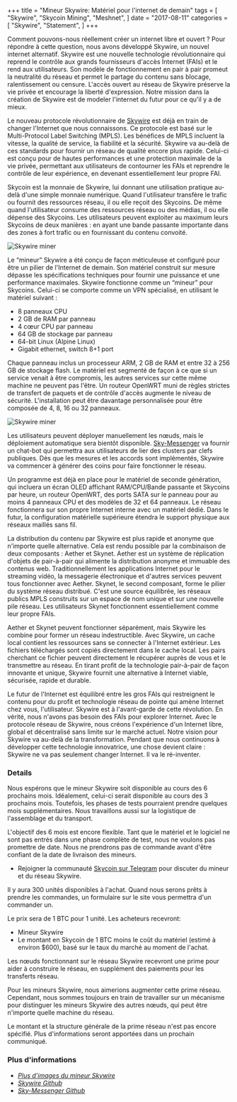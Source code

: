 +++
title = "Mineur Skywire: Matériel pour l'internet de demain"
tags = [
    "Skywire",
    "Skycoin Mining",
    "Meshnet",
]
date = "2017-08-11"
categories = [
    "Skywire",
    "Statement",
]
+++

Comment pouvons-nous réellement créer un internet libre et ouvert ? Pour répondre 
à cette question, nous avons développé Skywire, un nouvel internet alternatif. 
Skywire est une nouvelle technologie révolutionnaire qui reprend le contrôle aux 
grands fournisseurs d'accès Internet (FAIs) et le rend aux utilisateurs. Son modèle 
de fonctionnement en pair à pair promeut la neutralité du réseau et permet le partage 
du contenu sans blocage, ralentissement ou censure. L'accès ouvert au réseau de Skywire 
préserve la vie privée et encourage la liberté d'expression. Notre mission dans la création 
de Skywire est de modeler l'internet du futur pour ce qu'il y a de mieux.

Le nouveau protocole révolutionnaire de [Skywire](https://github.com/skycoin/skywire) 
est déjà en train de changer l'Internet que nous connaissons. Ce protocole est basé 
sur le Multi-Protocol Label Switching (MPLS). 
Les bénéfices de MPLS incluent la vitesse, la qualité de service, la fiabilité et 
la sécurité. 
Skywire va au-delà de ces standards pour fournir un réseau de qualité encore 
plus rapide. 
Celui-ci est conçu pour de hautes performances et une protection maximale de la vie 
privée, permettant aux utilisateurs de contourner les FAIs et reprendre le contrôle de 
leur expérience, en devenant essentiellement leur propre FAI.

Skycoin est la monnaie de Skywire, lui donnant une utilisation pratique au-delà 
d'une simple monnaie numérique. Quand l'utilisateur transfère le trafic ou fournit 
des ressources réseau, il ou elle reçoit des Skycoins. De même quand l'utilisateur 
consume des ressources réseau ou des médias, il ou elle dépense des Skycoins. Les 
utilisateurs peuvent exploiter au maximum leurs Skycoins de deux manières : en ayant 
une bande passante importante dans des zones à fort trafic ou en fournissant 
du contenu convoité.

![Skywire miner](https://i.imgur.com/ASFEeYi.jpg)

Le “mineur” Skywire a été conçu de façon méticuleuse et configuré pour être un 
pilier de l'Internet de demain. Son matériel construit sur mesure dépasse les 
spécifications techniques pour fournir une puissance et une performance maximales. 
Skywire fonctionne comme un  “mineur” pour Skycoins. Celui-ci se comporte comme 
un VPN spécialisé, en utilisant le matériel suivant : 

- 8 panneaux CPU
- 2 GB de RAM par panneau
- 4 cœur CPU par panneau
- 64 GB de stockage par panneau
- 64-bit Linux (Alpine Linux)
- Gigabit ethernet, switch 8+1 port

Chaque panneau inclus un processeur ARM, 2 GB de RAM et entre 32 à 256 GB de 
stockage flash. Le matériel est segmenté de façon à ce que si un service venait à 
être compromis, les autres services sur cette même machine ne peuvent pas l'être. 
Un routeur OpenWRT muni de règles strictes de transfert de paquets et de contrôle 
d'accès augmente le niveau de sécurité. 
L'installation peut être davantage personnalisée pour être composée de 4, 8, 16 ou 32 
panneaux.

![Skywire miner](https://i.imgur.com/2zj4CUV.jpg)

Les utilisateurs peuvent déployer manuellement les nœuds, mais le déploiement 
automatique sera bientôt disponible. [Sky-Messenger](https://github.com/skycoin/net) 
va fournir un chat-bot qui permettra aux utilisateurs de lier des clusters par clefs 
publiques. Dès que les mesures et les accords sont implémentés, Skywire va commencer à 
générer des coins pour faire fonctionner le réseau.

Un programme est déjà en place pour le matériel de seconde génération, qui incluera 
un écran OLED affichant RAM/CPU/Bande passante et Skycoins par heure, un routeur 
OpenWRT, des ports SATA sur le panneau pour au moins 4 panneaux CPU et des modèles 
de 32 et 64 panneaux. Le réseau fonctionnera sur son propre Internet interne avec 
un matériel dédié. Dans le futur, la configuration matérielle supérieure étendra le 
support physique aux réseaux maillés sans fil.

La distribution du contenu par Skywire est plus rapide et anonyme que n'importe 
quelle alternative. Cela est rendu possible par la combinaison de deux composants : 
Aether et Skynet. Aether est un système de réplication d'objets de pair-à-pair qui 
alimente la distribution anonyme et immuable des contenus web. Traditionnellement 
les applications Internet pour le streaming vidéo, la messagerie électronique et 
d'autres services peuvent tous fonctionner avec Aether. Skynet, le second composant, 
forme le pilier du système réseau distribué. C'est une source équilibrée, les réseaux 
publics MPLS construits sur un espace de nom unique et sur une nouvelle pile réseau. 
Les utilisateurs Skynet fonctionnent essentiellement comme leur propre FAIs.

Aether et Skynet peuvent fonctionner séparément, mais Skywire les combine pour 
former un réseau indestructible. Avec Skywire, un cache local contient les ressources 
sans se connecter à l'Internet extérieur. Les fichiers téléchargés sont copiés
directement dans le cache local. Les pairs cherchant ce fichier peuvent directement 
le récupérer auprès de vous et le transmettre au réseau. En tirant profit de 
la technologie pair-à-pair de façon innovante et unique, Skywire fournit une 
alternative à Internet viable, sécurisée, rapide et durable. 

Le futur de l'Internet est équilibré entre les gros FAIs qui restreignent le 
contenu pour du profit et technologie réseau de pointe qui amène Internet chez vous, 
l'utilisateur. Skywire est à l'avant-garde de cette révolution. En vérité, 
nous n'avons pas besoin des FAIs pour explorer Internet. Avec le protocole réseau 
de Skywire, nous créons l'expérience d'un Internet libre, global et décentralisé 
sans limite sur le marché actuel. Notre vision pour Skywire va au-delà de la 
transformation. Pendant que nous continuons à développer cette technologie 
innovatrice, une chose devient claire : 
Skywire ne va pas seulement changer Internet. Il va le ré-inventer. 

### Details

Nous espérons que le mineur Skywire soit disponible au cours des 6 prochains mois. 
Idéalement, celui-ci serait disponible au cours des 3 prochains mois. Toutefois, 
les phases de tests pourraient prendre quelques mois supplémentaires.
Nous travaillons aussi sur la logistique de l'assemblage et du transport. 

L'objectif des 6 mois est encore flexible. Tant que le matériel et le logiciel 
ne sont pas entrés dans une phase complète de test, nous ne voulons pas promettre 
de date. Nous ne prendrons pas de commande avant d'être confiant de la date de 
livraison des mineurs. 

* Rejoigner la communauté [Skycoin sur Telegram](https://t.me/Skycoin) pour 
discuter du mineur et du réseau Skywire. 

Il y aura 300 unités disponibles à l'achat. Quand nous serons prêts à prendre les 
commandes, un formulaire sur le site vous permettra d'un commander un. 

Le prix sera de 1 BTC pour 1 unité. Les acheteurs recevront: 

* Mineur Skywire 
* Le montant en Skycoin de 1 BTC moins le coût du matériel (estimé à environ $600), 
basé sur le taux du marché au moment de l'achat. 

Les nœuds fonctionnant sur le réseau Skywire recevront une prime pour aider à 
construire le réseau, en supplément des paiements pour les transferts réseau. 

Pour les mineurs Skywire, nous aimerions augmenter cette prime réseau. 
Cependant, nous sommes toujours en train de travailler sur un mécanisme pour 
distinguer les mineurs Skywire des autres nœuds, qui peut être n'importe quelle 
machine du réseau. 

Le montant et la structure générale de la prime réseau n'est pas encore spécifié. 
Plus d'informations seront apportées dans un prochain communiqué. 


### Plus d'informations

- *[Plus d'images du mineur Skywire](https://imgur.com/a/mpnzh)*
- *[Skywire Github](https://github.com/skycoin/skywire)*
- *[Sky-Messenger Github](https://github.com/skycoin/net)*
